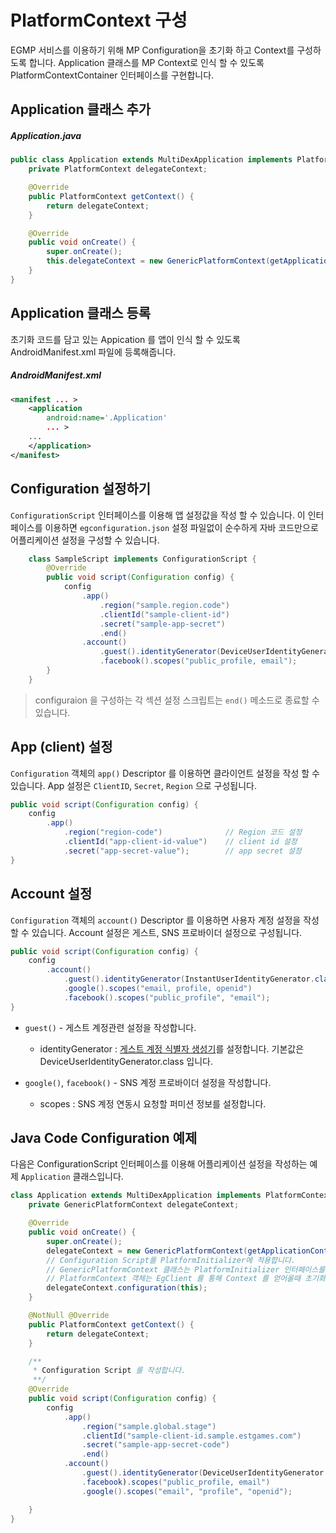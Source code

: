 # PlatformContext 구성

EGMP 서비스를 이용하기 위해 MP Configuration을 초기화 하고 Context를 구성하도록 합니다.
Application 클래스를 MP Context로 인식 할 수 있도록 PlatformContextContainer 인터페이스를 구현합니다.

## Application 클래스 추가

##### Application.java

```java
public class Application extends MultiDexApplication implements PlatformContextContainer {
    private PlatformContext delegateContext;

    @Override
    public PlatformContext getContext() {
        return delegateContext;
    }

    @Override
    public void onCreate() {
        super.onCreate();
        this.delegateContext = new GenericPlatformContext(getApplicationContext());
    }
}
```

## Application 클래스 등록

초기화 코드를 담고 있는 Appication 를 앱이 인식 할 수 있도록 AndroidManifest.xml 파일에 등록해줍니다.

##### AndroidManifest.xml

```xml
<manifest ... >
    <application
        android:name='.Application'
        ... >
    ...
    </application>
</manifest>
```

## Configuration 설정하기

`ConfigurationScript` 인터페이스를 이용해 앱 설정값을 작성 할 수 있습니다. 이 인터페이스를 이용하면 `egconfiguration.json` 설정 파일없이 순수하게 자바 코드만으로 어플리케이션 설정을 구성할 수 있습니다.

```java
    class SampleScript implements ConfigurationScript {
        @Override
        public void script(Configuration config) {
            config
                .app()
                    .region("sample.region.code")
                    .clientId("sample-client-id")
                    .secret("sample-app-secret")
                    .end()
                .account()
                    .guest().identityGenerator(DeviceUserIdentityGenerator.class)
                    .facebook().scopes("public_profile, email");
        }
    }
```

> configuraion 을 구성하는 각 섹션 설정 스크립트는 `end()` 메소드로 종료할 수 있습니다.

## App (client) 설정

`Configuration` 객체의 `app()` Descriptor 를 이용하면 클라이언트 설정을 작성 할 수 있습니다. App 설정은 `ClientID`, `Secret`, `Region` 으로 구성됩니다.

```java
public void script(Configuration config) {
    config
        .app()
            .region("region-code")              // Region 코드 설정
            .clientId("app-client-id-value")    // client id 설정
            .secret("app-secret-value");        // app secret 설정
}
```

## Account 설정

`Configuration` 객체의 `account()` Descriptor 를 이용하면 사용자 계정 설정을 작성 할 수 있습니다. Account 설정은 게스트, SNS 프로바이더 설정으로 구성됩니다.

```java
public void script(Configuration config) {
    config
        .account()
            .guest().identityGenerator(InstantUserIdentityGenerator.class)
            .google().scopes("email, profile, openid")
            .facebook().scopes("public_profile", "email");
}
```

* `guest()` - 게스트 계정관련 설정을 작성합니다.
  * identityGenerator : [게스트 계정 식별자 생성기](_draft/session/Guest.md)를 설정합니다. 기본값은 DeviceUserIdentityGenerator.class 입니다.

* `google()`, `facebook()` - SNS 계정 프로바이더 설정을 작성합니다.
  * scopes : SNS 계정 연동시 요청할 퍼미션 정보를 설정합니다.

## Java Code Configuration 예제

다음은 ConfigurationScript 인터페이스를 이용해 어플리케이션 설정을 작성하는 예제 `Application` 클래스입니다.

```java
class Application extends MultiDexApplication implements PlatformContextContainer, ConfigurationScript {
    private GenericPlatformContext delegateContext;

    @Override
    public void onCreate() {
        super.onCreate();
        delegateContext = new GenericPlatformContext(getApplicationContext());
        // Configuration Script를 PlatformInitializer에 적용합니다.
        // GenericPlatformContext 클래스는 PlatformInitializer 인터페이스를 구현하고 있습니다.
        // PlatformContext 객체는 EgClient 를 통해 Context 를 얻어올때 초기화가 됩니다.
        delegateContext.configuration(this);
    }

    @NotNull @Override
    public PlatformContext getContext() {
        return delegateContext;
    }

    /**
     * Configuration Script 를 작성합니다.
     **/
    @Override
    public void script(Configuration config) {
        config
            .app()
                .region("sample.global.stage")
                .clientId("sample-client-id.sample.estgames.com")
                .secret("sample-app-secret-code")
                .end()
            .account()
                .guest().identityGenerator(DeviceUserIdentityGenerator.class)
                .facebook).scopes("public_profile, email")
                .google().scopes("email", "profile", "openid");

    }
}
```